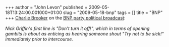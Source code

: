 +++
author = "John Levon"
published = 2009-05-18T13:24:00.001000+01:00
slug = "2009-05-18-bnp"
tags = []
title = "BNP"
+++
[Charlie
Brooker](http://www.guardian.co.uk/commentisfree/2009/may/18/charlie-brooker-bnp-racism)
on the [BNP party political
broadcast](http://www.youtube.com/watch?v=j80o8BBQpU4):  
<span style="font-style:italic;">  
Nick Griffin's first line is "Don't turn it off!", which in terms of
opening gambits is about as enticing as hearing someone shout "Try not
to be sick!" immediately prior to intercourse.</span>

